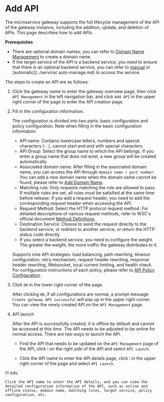 # Add API

The microservice gateway supports the full lifecycle management of the API of the gateway instance, including the addition, update, and deletion of APIs. This page describes how to add APIs.

**Prerequisites**

- There are optional domain names, you can refer to [Domain Name Management](../domain/add-domain.md) to create a domain name.
- If the target service of the API is a backend service, you need to ensure that there is an optional backend service, you can refer to [manual](../service/manual-integrate.md) or [automatic](../service/ auto-manage.md) to access the service.

The steps to create an API are as follows:

1. Click the gateway name to enter the gateway overview page, then click `API Management` in the left navigation bar, and click `Add API` in the upper right corner of the page to enter the API creation page.

    

2. Fill in the configuration information.

    The configuration is divided into two parts: basic configuration and policy configuration. Note when filling in the basic configuration information:

    - API name: Contains lowercase letters, numbers and special characters (- .), cannot start and end with special characters.
    - API Group: Select the group name to which the API belongs. If you enter a group name that does not exist, a new group will be created automatically.
    - Associated domain name: After filling in the associated domain name, you can access the API through `domain name + port number`. You can add a new domain name when the domain name cannot be found, please refer to [Add Domain Name](../domain/add-domain.md).
    - Matching rule: Only requests matching the rule are allowed to pass. If multiple rules are set, all rules must be satisfied at the same time before release. If you add a request header, you need to add the corresponding request header when accessing the API.
    - Request Method: Select the HTTP protocol request method. For detailed descriptions of various request methods, refer to W3C's official document [Method Definitions](https://www.rfc-editor.org/rfc/rfc9110.html#name-method-definitions).
    - Destination Service: Choose to send the request directly to the backend service, or redirect to another service, or return the HTTP status code directly.
    - If you select a backend service, you need to configure the weight. The greater the weight, the more traffic the gateway distributes to it.

        

    Supports nine API strategies: load balancing, path rewriting, timeout configuration, retry mechanism, request header rewriting, response header rewriting, Websocket, local current limiting, and health check. For configuration instructions of each policy, please refer to [API Policy Configuration](api-policy.md).

    

3. Click `OK` in the lower right corner of the page.

    After clicking `OK`, if all configurations are normal, a prompt message `Create gateway API successful` will pop up in the upper right corner. You can view the newly created API on the `API Management` page.

    

4. API launch

    After the API is successfully created, it is offline by default and cannot be accessed at this time. The API needs to be adjusted to be online for normal access. There are two ways to launch the API.

    - Find the API that needs to be updated on the `API Management` page of the API, click **`ⵗ`** on the right side of the API and select `API Launch`.

        

    - Click the API name to enter the API details page, click **`ⵗ`** in the upper right corner of the page and select `API Launch`.

        

!!! info

    Click the API name to enter the API details, and you can view the detailed configuration information of the API, such as online and offline status, domain name, matching rules, target service, policy configuration, etc.
